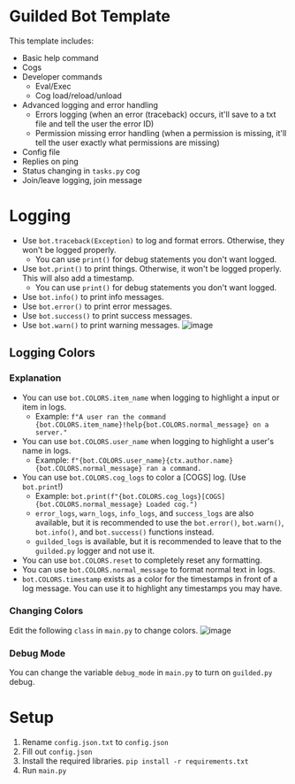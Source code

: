 # Guilded Bot Template
This template includes:
- Basic help command
- Cogs
- Developer commands
    - Eval/Exec
    - Cog load/reload/unload
- Advanced logging and error handling
    - Errors logging (when an error (traceback) occurs, it'll save to a txt file and tell the user the error ID)
    - Permission missing error handling (when a permission is missing, it'll tell the user exactly what permissions are missing)
- Config file
- Replies on ping
- Status changing in `tasks.py` cog
- Join/leave logging, join message

# Logging
- Use `bot.traceback(Exception)` to log and format errors. Otherwise, they won't be logged properly.
    - You can use `print()` for debug statements you don't want logged.
- Use `bot.print()` to print things. Otherwise, it won't be logged properly. This will also add a timestamp.
    - You can use `print()` for debug statements you don't want logged.
- Use `bot.info()` to print info messages.
- Use `bot.error()` to print error messages.
- Use `bot.success()` to print success messages.
- Use `bot.warn()` to print warning messages.
![image](https://github.com/YumYummity/Guilded-Bot-Template/assets/103061664/4326b287-ebf3-4e31-a175-348bf1342cf1)

## Logging Colors
### Explanation
- You can use `bot.COLORS.item_name` when logging to highlight a input or item in logs.
    - Example: `f"A user ran the command {bot.COLORS.item_name}!help{bot.COLORS.normal_message} on a server."`
- You can use `bot.COLORS.user_name` when logging to highlight a user's name in logs.
    - Example: `f"{bot.COLORS.user_name}{ctx.author.name}{bot.COLORS.normal_message} ran a command.`
- You can use `bot.COLORS.cog_logs` to color a [COGS] log. (Use `bot.print`!)
    - Example: `bot.print(f"{bot.COLORS.cog_logs}[COGS]{bot.COLORS.normal_message} Loaded cog.")`
    - `error_logs`, `warn_logs`, `info_logs`, and `success_logs` are also available, but it is recommended to use the `bot.error()`, `bot.warn()`, `bot.info()`, and `bot.success()` functions instead.
    - `guilded_logs` is available, but it is recommended to leave that to the `guilded.py` logger and not use it.
- You can use `bot.COLORS.reset` to completely reset any formatting.
- You can use `bot.COLORS.normal_message` to format normal text in logs.
- `bot.COLORS.timestamp` exists as a color for the timestamps in front of a log message. You can use it to highlight any timestamps you may have.
### Changing Colors
Edit the following `class` in `main.py` to change colors.
![image](https://github.com/YumYummity/Guilded-Bot-Template/assets/103061664/2642ead3-3c6d-4b24-8a4f-918d5ca93908)

### Debug Mode
You can change the variable `debug_mode` in `main.py` to turn on `guilded.py` debug.

# Setup
1. Rename `config.json.txt` to `config.json`
2. Fill out `config.json`
3. Install the required libraries. `pip install -r requirements.txt`
4. Run `main.py`
